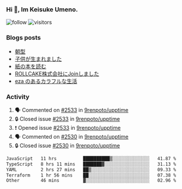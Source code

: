 ### Hi 👋, Im Keisuke Umeno.

<!--
**9renpoto/9renpoto** is a ✨ _special_ ✨ repository because its `README.md` (this file) appears on your GitHub profile.

Here are some ideas to get you started:

- 🔭 I’m currently working on ...
- 🌱 I’m currently learning ...
- 👯 I’m looking to collaborate on ...
- 🤔 I’m looking for help with ...
- 💬 Ask me about ...
- 📫 How to reach me: ...
- 😄 Pronouns: ...
- ⚡ Fun fact: ...
-->

![follow](https://img.shields.io/github/followers/9renpoto?label=Follow&style=social)
![visitors](https://komarev.com/ghpvc/?username=9renpoto&label=Profile%20views&color=0e75b6&style=flat)

### Blogs posts

<!-- BLOG-POST-LIST:START -->
- [朝型](https://9renpoto.win/entry/2024/05/29/im-an-early)
- [子供が生まれました](https://9renpoto.win/entry/2024/04/18/hello-world)
- [紙の本を読む](https://9renpoto.win/entry/2024/02/25/reading-papar-book)
- [ROLLCAKE株式会社にJoinしました](https://9renpoto.win/entry/2024/02/11/join)
- [eza のあるカラフルな生活](https://9renpoto.win/entry/2024/02/01/eza)
<!-- BLOG-POST-LIST:END -->

### Activity

<!--START_SECTION:activity-->
1. 🗣 Commented on [#2533](https://github.com/9renpoto/upptime/issues/2533#issuecomment-2221115295) in [9renpoto/upptime](https://github.com/9renpoto/upptime)
2. 🔒 Closed issue [#2533](https://github.com/9renpoto/upptime/issues/2533) in [9renpoto/upptime](https://github.com/9renpoto/upptime)
3. ❗ Opened issue [#2533](https://github.com/9renpoto/upptime/issues/2533) in [9renpoto/upptime](https://github.com/9renpoto/upptime)
4. 🗣 Commented on [#2530](https://github.com/9renpoto/upptime/issues/2530#issuecomment-2218790325) in [9renpoto/upptime](https://github.com/9renpoto/upptime)
5. 🔒 Closed issue [#2530](https://github.com/9renpoto/upptime/issues/2530) in [9renpoto/upptime](https://github.com/9renpoto/upptime)
<!--END_SECTION:activity-->

<!--START_SECTION:waka-->

```txt
JavaScript   11 hrs          ██████████▒░░░░░░░░░░░░░░   41.87 %
TypeScript   8 hrs 11 mins   ███████▓░░░░░░░░░░░░░░░░░   31.13 %
YAML         2 hrs 27 mins   ██▒░░░░░░░░░░░░░░░░░░░░░░   09.33 %
Terraform    1 hr 56 mins    ██░░░░░░░░░░░░░░░░░░░░░░░   07.38 %
Other        46 mins         ▓░░░░░░░░░░░░░░░░░░░░░░░░   02.96 %
```

<!--END_SECTION:waka-->
